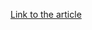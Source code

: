 [Link to the article](https://web.archive.org/web/20220224041316/https:/www.pwc.co.uk/cyber-security/pdf/cloud-hopper-report-final-v4.pdf)
